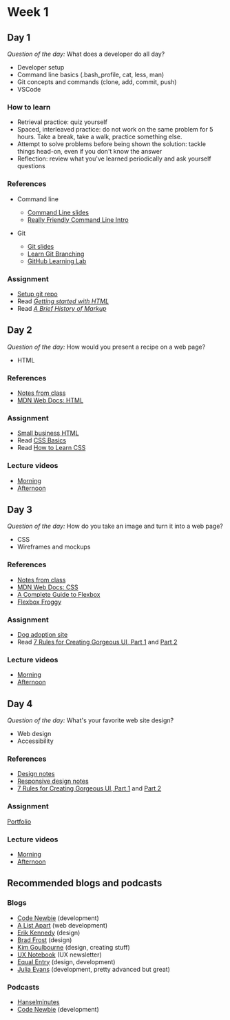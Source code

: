 # Week 1

## Day 1

_Question of the day:_ What does a developer do all day?

- Developer setup
- Command line basics (.bash_profile, cat, less, man)
- Git concepts and commands (clone, add, commit, push)
- VSCode

### How to learn

- Retrieval practice: quiz yourself
- Spaced, interleaved practice: do not work on the same problem for 5 hours. Take a break, take a walk, practice something else.
- Attempt to solve problems before being shown the solution: tackle things head-on, even if you don't know the answer
- Reflection: review what you've learned periodically and ask yourself questions

### References

- Command line

  - [Command Line slides](notes/command-line.md)
  - [Really Friendly Command Line Intro](https://drive.google.com/file/d/1_2LTtR6f5bFCC5wjFZc9ILA7vmru7ShK/view)

- Git
  - [Git slides](notes/git.slides.md)
  - [Learn Git Branching](https://learngitbranching.js.org/)
  - [GitHub Learning Lab](https://lab.github.com/)

### Assignment

- [Setup git repo](https://classroom.github.com/a/EyaZMqtf)
- Read [_Getting started with HTML_](https://developer.mozilla.org/en-US/docs/Learn/HTML/Introduction_to_HTML/Getting_started)
- Read [_A Brief History of Markup_](https://alistapart.com/article/a-brief-history-of-markup)

## Day 2

_Question of the day:_ How would you present a recipe on a web page?

- HTML

### References

- [Notes from class](notes/html.slides.md)
- [MDN Web Docs: HTML](https://developer.mozilla.org/en-US/docs/Web/HTML)

### Assignment

- [Small business HTML](https://classroom.github.com/a/utf9F0pz)
- Read [CSS Basics](https://developer.mozilla.org/en-US/docs/Learn/Getting_started_with_the_web/CSS_basics)
- Read [How to Learn CSS](https://www.smashingmagazine.com/2019/01/how-to-learn-css/)

### Lecture videos

- [Morning](https://drive.google.com/file/d/1IlASEzWgf-qD97CisNv8k4m5ODhQ-rHf/view)
- [Afternoon](https://drive.google.com/file/d/1QZtv3h2ff6IYM6IUUXFzNR64K6mEvDE_/view)

## Day 3

_Question of the day:_ How do you take an image and turn it into a web page?

- CSS
- Wireframes and mockups

### References

- [Notes from class](notes/css.slides.md)
- [MDN Web Docs: CSS](https://developer.mozilla.org/en-US/docs/Web/CSS)
- [A Complete Guide to Flexbox](https://css-tricks.com/snippets/css/a-guide-to-flexbox/)
- [Flexbox Froggy](https://flexboxfroggy.com/)

### Assignment

- [Dog adoption site](https://classroom.github.com/a/b9qlA3Gz)
- Read [7 Rules for Creating Gorgeous UI, Part 1](https://medium.com/@erikdkennedy/7-rules-for-creating-gorgeous-ui-part-1-559d4e805cda) and [Part 2](https://medium.com/@erikdkennedy/7-rules-for-creating-gorgeous-ui-part-2-430de537ba96)

### Lecture videos

- [Morning](https://drive.google.com/file/d/1YhNRVAjC4Qkdnp0NH10ArKnx5U9k1d9s/view)
- [Afternoon](https://drive.google.com/file/d/1usMtdAsP7jW0_4t09enwxLmvTH3AbY4o/view)

## Day 4

_Question of the day:_ What's your favorite web site design?

- Web design
- Accessibility

### References

- [Design notes](notes/design.slides.md)
- [Responsive design notes](notes/responsive.slides.md)
- [7 Rules for Creating Gorgeous UI, Part 1](https://medium.com/@erikdkennedy/7-rules-for-creating-gorgeous-ui-part-1-559d4e805cda) and [Part 2](https://medium.com/@erikdkennedy/7-rules-for-creating-gorgeous-ui-part-2-430de537ba96)

### Assignment

[Portfolio](https://classroom.github.com/a/SAUpVuJC)

### Lecture videos

- [Morning](https://drive.google.com/file/d/1SQGg0JcnQyb3z-0Eu1PSIqgtwdbRstdj/view)
- [Afternoon](https://drive.google.com/file/d/1SQGg0JcnQyb3z-0Eu1PSIqgtwdbRstdj/view)


## Recommended blogs and podcasts

### Blogs

- [Code Newbie](https://www.codenewbie.org/) (development)
- [A List Apart](https://alistapart.com/) (web development)
- [Erik Kennedy](https://learnui.design/blog/) (design)
- [Brad Frost](http://bradfrost.com/) (design)
- [Kim Goulbourne](http://www.madebybourn.com/) (design, creating stuff)
- [UX Notebook](https://www.theuxnotebook.com/) (UX newsletter)
- [Equal Entry](https://equalentry.com/blog/) (design, development)
- [Julia Evans](https://jvns.ca/) (development, pretty advanced but great)

### Podcasts

- [Hanselminutes](https://www.hanselminutes.com/)
- [Code Newbie](https://www.codenewbie.org/podcast) (development)
